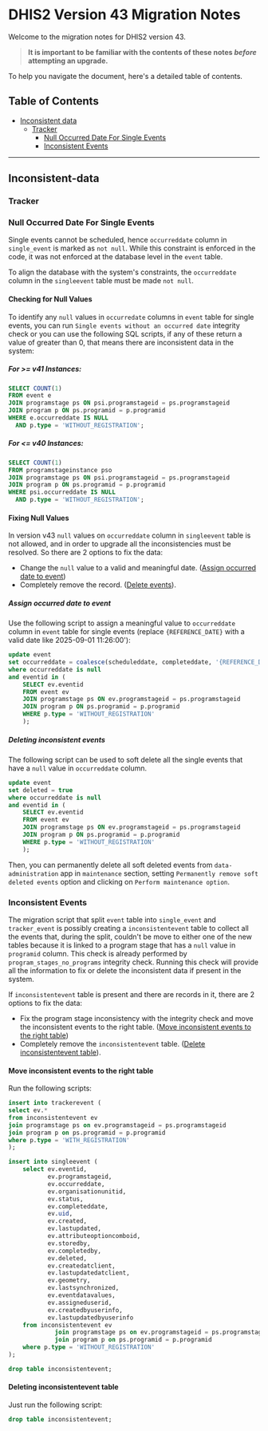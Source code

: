 # DHIS2 Version 43 Migration Notes

Welcome to the migration notes for DHIS2 version 43.

> **It is important to be familiar with the contents of these notes *before* attempting an upgrade.**

To help you navigate the document, here's a detailed table of contents.

## Table of Contents

  - [Inconsistent data](#inconsistent-data)
    - [Tracker](#tracker)
      - [Null Occurred Date For Single Events](#null-occurred-date-for-single-event)
      - [Inconsistent Events](#inconsistent-events)
---
## Inconsistent-data

### Tracker

### Null Occurred Date For Single Events

Single events cannot be scheduled, hence `occurreddate` column in `single_event` is marked as
`not null`. While this constraint is enforced in the code, it was not enforced
at the database level in the `event` table.

To align the database with the system's constraints, the `occurreddate` column in the `singleevent`
table must be made `not null`.

#### Checking for Null Values

To identify any `null` values in `occurredate` columns in `event` table for single events,
you can run `Single events without an occurred date` integrity check or you can use
the following SQL scripts, if any of these return a value of greater than 0, that means
there are inconsistent data in the system:

##### For >= v41 Instances:

```sql
SELECT COUNT(1)
FROM event e
JOIN programstage ps ON psi.programstageid = ps.programstageid
JOIN program p ON ps.programid = p.programid
WHERE e.occurreddate IS NULL
  AND p.type = 'WITHOUT_REGISTRATION';
```

##### For <= v40 Instances:

```sql
SELECT COUNT(1)
FROM programstageinstance pso
JOIN programstage ps ON psi.programstageid = ps.programstageid
JOIN program p ON ps.programid = p.programid
WHERE psi.occurreddate IS NULL
  AND p.type = 'WITHOUT_REGISTRATION';
```

#### Fixing Null Values

In version v43 `null` values on `occurreddate` column  in `singleevent` table is not allowed,
and in order to upgrade all the inconsistencies must be resolved.
So there are 2 options to fix the data:
- Change the `null` value to a valid and meaningful date. ([Assign occurred date to event](#assign-occurred-date-to-event))
- Completely remove the record. ([Delete events](#deleting-inconsistent-events)).

##### Assign occurred date to event

Use the following script to assign a meaningful value to `occurreddate` column in `event` table
for single events (replace `{REFERENCE_DATE}` with a valid date like 2025-09-01 11:26:00'):
```sql
update event
set occurreddate = coalesce(scheduleddate, completeddate, '{REFERENCE_DATE}')
where occurreddate is null
and eventid in (
    SELECT ev.eventid
    FROM event ev
    JOIN programstage ps ON ev.programstageid = ps.programstageid
    JOIN program p ON ps.programid = p.programid
    WHERE p.type = 'WITHOUT_REGISTRATION'
    );
```

##### Deleting inconsistent events

The following script can be used to soft delete all the single events that have a `null` value
in `occurreddate` column.

```sql
update event
set deleted = true
where occurreddate is null
and eventid in (
    SELECT ev.eventid
    FROM event ev
    JOIN programstage ps ON ev.programstageid = ps.programstageid
    JOIN program p ON ps.programid = p.programid
    WHERE p.type = 'WITHOUT_REGISTRATION'
    );
```

Then, you can permanently delete all soft deleted events from  `data-administration` app
in `maintenance` section, setting `Permanently remove soft deleted events` option and clicking on
`Perform maintenance option`.

### Inconsistent Events

The migration script that split `event` table into `single_event` and `tracker_event` is possibly
creating a `inconsistentevent` table to collect all the events that, during the split,
couldn't be move to either one of the new tables because it is linked to a program stage that
has a `null` value in `programid` column.
This check is already performed by `program_stages_no_programs` integrity check. Running this check
will provide all the information to fix or delete the inconsistent data if present in the system.

If `inconsistentevent` table is present and there are records in it,
there are 2 options to fix the data:
- Fix the program stage inconsistency with the integrity check and move the inconsistent events
to the right table. ([Move inconsistent events to the right table](#move-inconsistent-events-to-the-right-table))
- Completely remove the `inconsistentevent` table. ([Delete inconsistentevent table](#deleting-inconsistentevent-table)).

#### Move inconsistent events to the right table
Run the following scripts:

```sql
insert into trackerevent (
select ev.*
from inconsistentevent ev
join programstage ps on ev.programstageid = ps.programstageid
join program p on ps.programid = p.programid
where p.type = 'WITH_REGISTRATION'
);
```

```sql
insert into singleevent (
    select ev.eventid,
           ev.programstageid,
           ev.occurreddate,
           ev.organisationunitid,
           ev.status,
           ev.completeddate,
           ev.uid,
           ev.created,
           ev.lastupdated,
           ev.attributeoptioncomboid,
           ev.storedby,
           ev.completedby,
           ev.deleted,
           ev.createdatclient,
           ev.lastupdatedatclient,
           ev.geometry,
           ev.lastsynchronized,
           ev.eventdatavalues,
           ev.assigneduserid,
           ev.createdbyuserinfo,
           ev.lastupdatedbyuserinfo
    from inconsistentevent ev
             join programstage ps on ev.programstageid = ps.programstageid
             join program p on ps.programid = p.programid
    where p.type = 'WITHOUT_REGISTRATION'
);
```

```sql
drop table inconsistentevent;
```

#### Deleting inconsistentevent table
Just run the following script:

```sql
drop table inconsistentevent;
```
